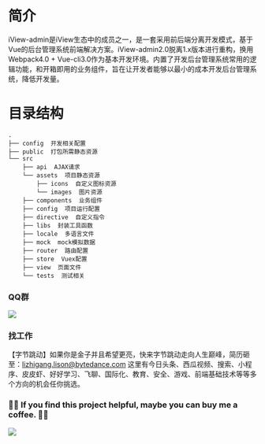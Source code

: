 # 简介

iView-admin是iView生态中的成员之一，是一套采用前后端分离开发模式，基于Vue的后台管理系统前端解决方案。iView-admin2.0脱离1.x版本进行重构，换用Webpack4.0 + Vue-cli3.0作为基本开发环境。内置了开发后台管理系统常用的逻辑功能，和开箱即用的业务组件，旨在让开发者能够以最小的成本开发后台管理系统，降低开发量。

# 目录结构

```
.
├── config  开发相关配置
├── public  打包所需静态资源
└── src
    ├── api  AJAX请求
    └── assets  项目静态资源
        ├── icons  自定义图标资源
        └── images  图片资源
    ├── components  业务组件
    ├── config  项目运行配置
    ├── directive  自定义指令
    ├── libs  封装工具函数
    ├── locale  多语言文件
    ├── mock  mock模拟数据
    ├── router  路由配置
    ├── store  Vuex配置
    ├── view  页面文件
    └── tests  测试相关
```
### QQ群

![](https://github.com/lison16/v-org-tree/raw/master/group.png)

### 找工作

【字节跳动】如果你是金子并且希望更亮，快来字节跳动走向人生巅峰，简历砸至：lizhigang.lison@bytedance.com
这里有今日头条、西瓜视频、搜索、小程序、皮皮虾、好好学习、飞聊、国际化、教育、安全、游戏、前端基础技术等等多个方向的机会任你挑选。

### 💖💖 If you find this project helpful, maybe you can buy me a coffee. 💖💖
![](./code.png)
